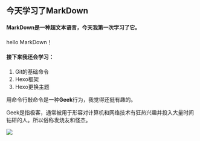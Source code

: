## **今天学习了MarkDown**
#### MarkDown是一种超文本语言，今天我第一次学习了它。

hello MarkDown！

#### 接下来我还会学习：

1. Git的基础命令
1. Hexo框架
1. Hexo更换主题

用命令行敲命令是一种**Geek**行为，我觉得还挺有趣的。

Geek是指极客，通常被用于形容对计算机和网络技术有狂热兴趣并投入大量时间钻研的人。所以俗称发烧友和怪杰。

![](https://qgt-style.oss-cn-hangzhou.aliyuncs.com/newcoursep4/g1/g1-2-2/tenor.gif)
